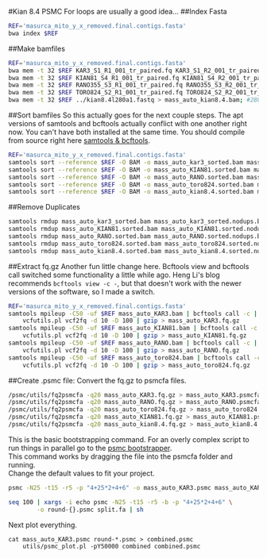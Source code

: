 #Kian 8.4 PSMC
For loops are usually a good idea...
##Index Fasta
```bash
REF='masurca_mito_y_x_removed.final.contigs.fasta'
bwa index $REF
```
##Make bamfiles
```bash
REF='masurca_mito_y_x_removed.final.contigs.fasta'
bwa mem -t 32 $REF KAR3_S1_R1_001_tr_paired.fq KAR3_S1_R2_001_tr_paired.fq > mass_auto_KAR3.bam;
bwa mem -t 32 $REF KIAN81_S4_R1_001_tr_paired.fq KIAN81_S4_R2_001_tr_paired.fq > mass_auto_KIAN81.bam;
bwa mem -t 32 $REF RANO355_S3_R1_001_tr_paired.fq RANO355_S3_R2_001_tr_paired.fq > mass_auto_RANO.bam;
bwa mem -t 32 $REF TORO824_S2_R1_001_tr_paired.fq TORO824_S2_R2_001_tr_paired.fq > mass_auto_toro824.bam;
bwa mem -t 32 $REF ../kian8.4l280a1.fastq > mass_auto_kian8.4.bam; #280 insert length
```
##Sort bamfiles
So this actually goes for the next couple steps.  The apt versions of samtools
and bcftools actually conflict with one another right now.  You can't have both
installed at the same time.  You should compile from source right here
[samtools & bcftools](http://samtools.github.io/bcftools/).
```bash
REF='masurca_mito_y_x_removed.final.contigs.fasta'
samtools sort --reference $REF -O BAM -o mass_auto_kar3_sorted.bam mass_auto_KAR3.bam &
samtools sort --reference $REF -O BAM -o mass_auto_KIAN81.sorted.bam mass_auto_KIAN81.bam &
samtools sort --reference $REF -O BAM -o mass_auto_RANO.sorted.bam mass_auto_RANO.bam &
samtools sort --reference $REF -O BAM -o mass_auto_toro824.sorted.bam mass_auto_toro824.bam  &
samtools sort --reference $REF -O BAM -o mass_auto_kian8.4.sorted.bam mass_auto_kian8.4.bam
```

##Remove Duplicates
```bash
samtools rmdup mass_auto_kar3_sorted.bam mass_auto_kar3_sorted.nodups.bam &
samtools rmdup mass_auto_KIAN81.sorted.bam mass_auto_KIAN81.sorted.nodups.bam &
samtools rmdup mass_auto_RANO.sorted.bam mass_auto_RANO.sorted.nodups.bam &
samtools rmdup mass_auto_toro824.sorted.bam mass_auto_toro824.sorted.nodups.bam &
samtools rmdup mass_auto_kian8.4.sorted.bam mass_auto_kian8.4.sorted.nodups.bam
```

##Extract fq.gz
Another fun little change here.  Bcftools view and bcftools call switched some
functionality a little while ago.  Heng Li's blog recommends
`bcftools view -c -`, but that doesn't work with the newer versions of the
software, so I made a switch.

```bash
REF='masurca_mito_y_x_removed.final.contigs.fasta'
samtools mpileup -C50 -uf $REF mass_auto_KAR3.bam | bcftools call -c | \
	vcfutils.pl vcf2fq -d 10 -D 100 | gzip > mass_auto_KAR3.fq.gz
samtools mpileup -C50 -uf $REF mass_auto_KIAN81.bam | bcftools call -c | \
	vcfutils.pl vcf2fq -d 10 -D 100 | gzip > mass_auto_KIAN81.fq.gz
samtools mpileup -C50 -uf $REF mass_auto_RANO.bam | bcftools call -c | \
	vcfutils.pl vcf2fq -d 10 -D 100 | gzip > mass_auto_RANO.fq.gz
samtools mpileup -C50 -uf $REF mass_auto_toro824.bam | bcftools call -c | \
	vcfutils.pl vcf2fq -d 10 -D 100 | gzip > mass_auto_toro824.fq.gz
```

##Create .psmc file:
Convert the fq.gz to psmcfa files.
```bash
/psmc/utils/fq2psmcfa -q20 mass_auto_KAR3.fq.gz > mass_auto_KAR3.psmcfa &
/psmc/utils/fq2psmcfa -q20 mass_auto_RANO.fq.gz > mass_auto_RANO.psmcfa &
/psmc/utils/fq2psmcfa -q20 mass_auto_toro824.fq.gz > mass_auto_toro824.psmcfa &
/psmc/utils/fq2psmcfa -q20 mass_auto_KIAN81.fq.gz > mass_auto_KIAN81.psmcfa &
/psmc/utils/fq2psmcfa -q20 mass_auto_kian8.4.fq.gz > mass_auto_kian8.4.psmcfa;
```
This is the basic bootstrapping command.  For an overly complex script to run
things in parallel go to the [psmc bootstrapper](../bin/bootstrap_psmc.py).  
This command works by dragging the file into the psmcfa folder and running.  
Change the default values to fit your project.

```bash
psmc -N25 -t15 -r5 -p "4+25*2+4+6" -o mass_auto_KAR3.psmc mass_auto_KAR3.psmcfa;

seq 100 | xargs -i echo psmc -N25 -t15 -r5 -b -p "4+25*2+4+6" \
	    -o round-{}.psmc split.fa | sh
```
Next plot everything.
```
cat mass_auto_KAR3.psmc round-*.psmc > combined.psmc
	utils/psmc_plot.pl -pY50000 combined combined.psmc

```
